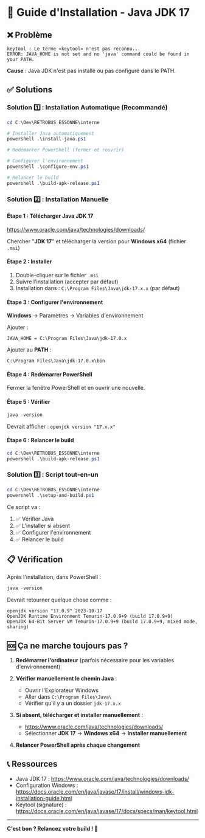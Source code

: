 # 🔧 Guide d'Installation - Java JDK 17

## ❌ Problème

```
keytool : Le terme «keytool» n'est pas reconnu...
ERROR: JAVA_HOME is not set and no 'java' command could be found in your PATH.
```

**Cause** : Java JDK n'est pas installé ou pas configuré dans le PATH.

## ✅ Solutions

### Solution 1️⃣ : Installation Automatique (Recommandé)

```powershell
cd C:\Dev\RETROBUS_ESSONNE\interne

# Installer Java automatiquement
powershell .\install-java.ps1

# Redémarrer PowerShell (fermer et rouvrir)

# Configurer l'environnement
powershell .\configure-env.ps1

# Relancer le build
powershell .\build-apk-release.ps1
```

### Solution 2️⃣ : Installation Manuelle

#### Étape 1 : Télécharger Java JDK 17

https://www.oracle.com/java/technologies/downloads/

Chercher "**JDK 17**" et télécharger la version pour **Windows x64** (fichier `.msi`)

#### Étape 2 : Installer

1. Double-cliquer sur le fichier `.msi`
2. Suivre l'installation (accepter par défaut)
3. Installation dans : `C:\Program Files\Java\jdk-17.x.x` (par défaut)

#### Étape 3 : Configurer l'environnement

**Windows** → Paramètres → Variables d'environnement

Ajouter :
```
JAVA_HOME = C:\Program Files\Java\jdk-17.0.x
```

Ajouter au **PATH** :
```
C:\Program Files\Java\jdk-17.0.x\bin
```

#### Étape 4 : Redémarrer PowerShell

Fermer la fenêtre PowerShell et en ouvrir une nouvelle.

#### Étape 5 : Vérifier

```powershell
java -version
```

Devrait afficher : `openjdk version "17.x.x"`

#### Étape 6 : Relancer le build

```powershell
cd C:\Dev\RETROBUS_ESSONNE\interne
powershell .\build-apk-release.ps1
```

### Solution 3️⃣ : Script tout-en-un

```powershell
cd C:\Dev\RETROBUS_ESSONNE\interne
powershell .\setup-and-build.ps1
```

Ce script va :
1. ✅ Vérifier Java
2. ✅ L'installer si absent
3. ✅ Configurer l'environnement
4. ✅ Relancer le build

## 📋 Vérification

Après l'installation, dans PowerShell :

```powershell
java -version
```

Devrait retourner quelque chose comme :

```
openjdk version "17.0.9" 2023-10-17
OpenJDK Runtime Environment Temurin-17.0.9+9 (build 17.0.9+9)
OpenJDK 64-Bit Server VM Temurin-17.0.9+9 (build 17.0.9+9, mixed mode, sharing)
```

## 🆘 Ça ne marche toujours pas ?

1. **Redémarrer l'ordinateur** (parfois nécessaire pour les variables d'environnement)
2. **Vérifier manuellement le chemin Java** :
   - Ouvrir l'Explorateur Windows
   - Aller dans `C:\Program Files\Java\`
   - Vérifier qu'il y a un dossier `jdk-17.x.x`

3. **Si absent, télécharger et installer manuellement** :
   - https://www.oracle.com/java/technologies/downloads/
   - Sélectionner **JDK 17** → **Windows x64** → **Installer manuellement**

4. **Relancer PowerShell après chaque changement**

## 📞 Ressources

- Java JDK 17 : https://www.oracle.com/java/technologies/downloads/
- Configuration Windows : https://docs.oracle.com/en/java/javase/17/install/windows-jdk-installation-guide.html
- Keytool (signature) : https://docs.oracle.com/en/java/javase/17/docs/specs/man/keytool.html

---

**C'est bon ? Relancez votre build ! 🚀**

